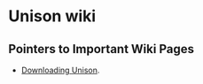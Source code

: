# Unison wiki

## Pointers to Important Wiki Pages

 * [Downloading Unison](https://github.com/bcpierce00/unison/wiki/Downloading-Unison).
